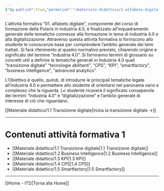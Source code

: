 ```yaml
---
{"dg-publish":true,"permalink":"/materiale-didattico/1-alfabeto-digitale/"}
---
```




L’attività formativa “01. alfabeto digitale”, componente del corso di formazione della Polaris in industria 4.0, è finalizzato all’inquadramento generale delle tematiche connesse alla formazione in tema di industria 4.0 e alla digitalizzazione. Attraverso questa attività formativa si forniscono allo studente le conoscenze base per comprendere l’ambito generale dei temi trattati. Si farà riferimento al quadro normativo previsto, chiarendo origine e significato del termine “industria 4.0”. Si forniranno termini di glossario su concetti utili a definire le tematiche generali in Industria 4.0 quali “transizione digitale” “tecnologie abilitanti”, “CPS”, “KPI”, “smartfactory”, “business intelligence”, “advanced analytics”.

L’Obiettivo è quello, quindi, di introdurre le principali tematiche legate all’industria 4.0 e permettere allo studente di orientarsi nel panorama vario e complesso che la riguarda. Lo studente ricaverà il significato consapevole dei termini “industria 4.0” e “digitalizzazione” e l’ambito generale di interesse di ciò che riguardano.

[[Materiale didattico/1.1 Transizione digitale\|Inizia la transizione digitale ->]]

---

# Contenuti attività formativa 1

- [[Materiale didattico/1.1 Transizione digitale\|1.1 Transizione digitale]]
- [[Materiale didattico/1.2 Business Intelligence\|1.2 Business Intelligence]]
- [[Materiale didattico/1.3 KPI\|1.3 KPI]]
- [[Materiale didattico/1.4 CPS\|1.4 CPS]]
- [[Materiale didattico/1.5 Smartfactory\|1.5 Smartfactory]]

---

[[Home - ITD\|Torna alla Home]]
